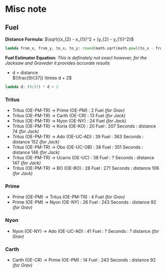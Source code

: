 # Misc note

## Fuel
**Distance Formula:** $\sqrt{(x_{2} - x_{1})^2 + (y_{2} - y_{1})^2}$
```python 
lambda from_x, from_y, to_x, to_y: round(math.sqrt(math.pow((to_x - from_x),2) + math.pow((to_y - from_y),2)))
  ```

**Fuel Estimator Equation:**
*This is definately not exact however, for the Jacksaw and Graveder it provides accurate results*
- d = distance <br>
$(\frac{9}{37}) \times d + 2$

```python
lambda d: (9/37) * d + 2
```

### Tritus
- Tritus (OE-PM-TR) -> Prime (OE-PM) : 2 Fuel *(for Grav)*
- Tritus (OE-PM-TR) -> Carth (OE-CR) : 13 Fuel *(for Jack)*
- Tritus (OE-PM-TR) -> Nyon (OE-NY) : 24 Fuel *(for Jack)*
- Tritus (OE-PM-TR) -> Koria (OE-KO) : 20 Fuel : 207 Seconds : distance 74 *(for Jack)*
- Tritus (OE-PM-TR) -> Ado (OE-UC-AD) : 39 Fuel : 363 Seconds : distance 152 *(for Jack)*
- Tritus (OE-PM-TR) -> Obo (OE-UC-OB) : 38 Fuel : 351 Seconds : distance 146 *(for Jack)*
- Tritus (OE-PM-TR) -> Ucarro (OE-UC) : 38 Fuel : ? Seconds : distance 147 *(for Jack)*
- Tritus (OE-PM-TR) -> BO (OE-BO) : 28 Fuel : 271 Seconds : distance 106 *(for Jack)*

### Prime
- Prime (OE-PM) -> Tritus (OE-PM-TR) : 4 Fuel *(for Grav)*
- Prime (OE-PM) -> Nyon (OE-NY) : 26 Fuel : 243 Seconds : distance 92 *(for Grav)*

### Nyon
- Nyon (OE-NY) -> Ado (OE-UC-AD) : 41 Fuel : ? Seconds : ? distance *(for Grav)*

### Carth
- Carth (OE-CR) -> Prime (OE-PM) : 14 Fuel : 243 Seconds : distance 92 *(for Grav)*

